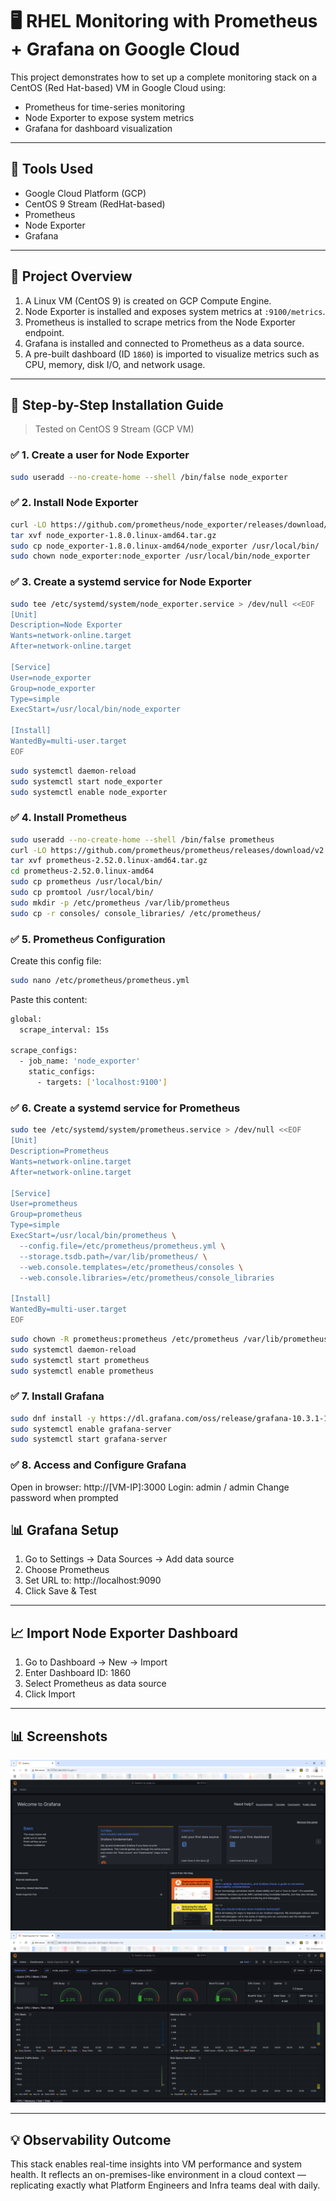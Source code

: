 # 🖥️ RHEL Monitoring with Prometheus + Grafana on Google Cloud

This project demonstrates how to set up a complete monitoring stack on a CentOS (Red Hat-based) VM in Google Cloud using:

- Prometheus for time-series monitoring
- Node Exporter to expose system metrics
- Grafana for dashboard visualization

---

## 🔧 Tools Used

- Google Cloud Platform (GCP)
- CentOS 9 Stream (RedHat-based)
- Prometheus
- Node Exporter
- Grafana

---

## 🚀 Project Overview

1. A Linux VM (CentOS 9) is created on GCP Compute Engine.
2. Node Exporter is installed and exposes system metrics at `:9100/metrics`.
3. Prometheus is installed to scrape metrics from the Node Exporter endpoint.
4. Grafana is installed and connected to Prometheus as a data source.
5. A pre-built dashboard (ID `1860`) is imported to visualize metrics such as CPU, memory, disk I/O, and network usage.

---

## 🔧 Step-by-Step Installation Guide

> Tested on CentOS 9 Stream (GCP VM)

### ✅ 1. Create a user for Node Exporter

```bash
sudo useradd --no-create-home --shell /bin/false node_exporter
```

### ✅ 2. Install Node Exporter
```bash
curl -LO https://github.com/prometheus/node_exporter/releases/download/v1.8.0/node_exporter-1.8.0.linux-amd64.tar.gz
tar xvf node_exporter-1.8.0.linux-amd64.tar.gz
sudo cp node_exporter-1.8.0.linux-amd64/node_exporter /usr/local/bin/
sudo chown node_exporter:node_exporter /usr/local/bin/node_exporter
```

### ✅ 3. Create a systemd service for Node Exporter
```bash
sudo tee /etc/systemd/system/node_exporter.service > /dev/null <<EOF
[Unit]
Description=Node Exporter
Wants=network-online.target
After=network-online.target

[Service]
User=node_exporter
Group=node_exporter
Type=simple
ExecStart=/usr/local/bin/node_exporter

[Install]
WantedBy=multi-user.target
EOF
```
```bash
sudo systemctl daemon-reload
sudo systemctl start node_exporter
sudo systemctl enable node_exporter
```
### ✅ 4. Install Prometheus
```bash
sudo useradd --no-create-home --shell /bin/false prometheus
curl -LO https://github.com/prometheus/prometheus/releases/download/v2.52.0/prometheus-2.52.0.linux-amd64.tar.gz
tar xvf prometheus-2.52.0.linux-amd64.tar.gz
cd prometheus-2.52.0.linux-amd64
sudo cp prometheus /usr/local/bin/
sudo cp promtool /usr/local/bin/
sudo mkdir -p /etc/prometheus /var/lib/prometheus
sudo cp -r consoles/ console_libraries/ /etc/prometheus/
```
### ✅ 5. Prometheus Configuration
   Create this config file:
```bash
sudo nano /etc/prometheus/prometheus.yml
```
   Paste this content:
```bash
global:
  scrape_interval: 15s

scrape_configs:
  - job_name: 'node_exporter'
    static_configs:
      - targets: ['localhost:9100']
```
### ✅ 6. Create a systemd service for Prometheus
```bash
sudo tee /etc/systemd/system/prometheus.service > /dev/null <<EOF
[Unit]
Description=Prometheus
Wants=network-online.target
After=network-online.target

[Service]
User=prometheus
Group=prometheus
Type=simple
ExecStart=/usr/local/bin/prometheus \
  --config.file=/etc/prometheus/prometheus.yml \
  --storage.tsdb.path=/var/lib/prometheus/ \
  --web.console.templates=/etc/prometheus/consoles \
  --web.console.libraries=/etc/prometheus/console_libraries

[Install]
WantedBy=multi-user.target
EOF
```
```bash
sudo chown -R prometheus:prometheus /etc/prometheus /var/lib/prometheus
sudo systemctl daemon-reload
sudo systemctl start prometheus
sudo systemctl enable prometheus
```
### ✅ 7. Install Grafana
```bash
sudo dnf install -y https://dl.grafana.com/oss/release/grafana-10.3.1-1.x86_64.rpm
sudo systemctl enable grafana-server
sudo systemctl start grafana-server
```
### ✅ 8. Access and Configure Grafana

Open in browser: http://[VM-IP]:3000
Login: admin / admin
Change password when prompted

## 📊 Grafana Setup
1. Go to Settings → Data Sources → Add data source
2. Choose Prometheus
3. Set URL to: http://localhost:9090
4. Click Save & Test

---

## 📈 Import Node Exporter Dashboard
1. Go to Dashboard → New → Import
2. Enter Dashboard ID: 1860
3. Select Prometheus as data source
4. Click Import

---

## 📊 Screenshots

![Grafana Dashboard](images/grafana-dashboard.png)
![Node Exporter](images/node-exporter.png)

---

## 💡 Observability Outcome

This stack enables real-time insights into VM performance and system health. It reflects an on-premises-like environment in a cloud context — replicating exactly what Platform Engineers and Infra teams deal with daily.



